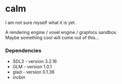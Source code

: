 # calm
I am not sure myself what it is yet.

A rendering engine / voxel engine / graphics sandbox.  
Maybe something cool will come out of this...

### Dependencies
- SDL3 - version 3.2.16
- GLM - version 1.0.1
- glad - version 0.1.36
- incbin
